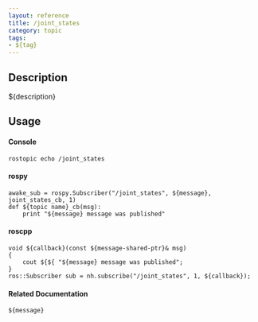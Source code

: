 ```yaml
---
layout: reference
title: /joint_states
category: topic
tags: 
- ${tag}
---
```


## Description
${description}

## Usage
#### Console
```
rostopic echo /joint_states
```

#### rospy
```
awake_sub = rospy.Subscriber("/joint_states", ${message}, joint_states_cb, 1)
def ${topic name}_cb(msg):
    print "${message} message was published"
```

#### roscpp
```
void ${callback}(const ${message-shared-ptr}& msg)
{
    cout ${${ "${message} message was published";
}
ros::Subscriber sub = nh.subscribe("/joint_states", 1, ${callback});
```

#### Related Documentation
``${message}``  